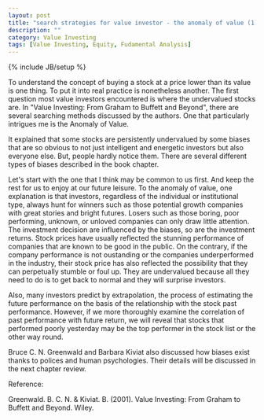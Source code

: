 ```yaml
---
layout: post
title: "search strategies for value investor - the anomaly of value (1)"
description: ""
category: Value Investing
tags: [Value Investing, Equity, Fudamental Analysis]
---
```

{% include JB/setup %}

To understand the concept of buying a stock at a price lower than its value is one thing. To put it into real practice is nonetheless another. The first question most value investors encountered is where the undervalued stocks are. In "Value Investing: From Graham to Buffett and Beyond", there are several searching methods discussed by the authors. One that particularly intrigues me is the Anomaly of Value.

It explained that some stocks are persistently undervalued by some biases that are so obvious to not just intelligent and energetic investors but also everyone else. But, people hardly notice them. There are several different types of biases described in the book chapter.

Let's start with the one that I think may be common to us first. And keep the rest for us to enjoy at our future leisure. To the anomaly of value, one explanation is that investors, regardless of the individual or institutional type, always hunt for winners such as those potential growth companies with great stories and bright futures. Losers such as those boring, poor performing, unknown, or unloved companies can only draw little attention. The investment decision are influenced by the biases, so are the investment returns. Stock prices have usually reflected the stunning performance of companies that are known to be good in the public. On the contrary, if the company performance is not oustanding or the companies underperformed in the industry, their stock price has also reflected the possibility that they can perpetually stumble or foul up. They are undervalued because all they need to do is to get back to normal and they will surprise investors.

Also, many investors predict by extrapolation, the process of estimating the future performance on the basis of the relationship with the stock past performance. However, if we more thoroughly examine the correlation of past performance with future return, we will reveal that stocks that performed poorly yesterday may be the top performer in the stock list or the other way round. 

Bruce C. N. Greenwald and Barbara Kiviat also discussed how biases exist thanks to polices and human psychologies. Their details will be discussed in the next chapter review.

Reference:

Greenwald. B. C. N. & Kiviat. B. (2001). Value Investing: From Graham to Buffett and Beyond. Wiley.